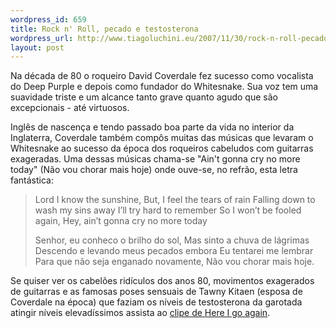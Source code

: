 ```yaml
--- 
wordpress_id: 659
title: Rock n' Roll, pecado e testosterona
wordpress_url: http://www.tiagoluchini.eu/2007/11/30/rock-n-roll-pecado-e-testosterona/
layout: post
---
```

Na década de 80 o roqueiro David Coverdale fez sucesso como vocalista do Deep Purple e depois como fundador do Whitesnake. Sua voz tem uma suavidade triste e um alcance tanto grave quanto agudo que são excepcionais - até virtuosos.

Inglês de nascença e tendo passado boa parte da vida no interior da Inglaterra, Coverdale também compôs muitas das músicas que levaram o Whitesnake ao sucesso da época dos roqueiros cabeludos com guitarras exageradas. Uma dessas músicas chama-se "Ain't gonna cry no more today" (Não vou chorar mais hoje) onde ouve-se, no refrão, esta letra fantástica:

> Lord I know the sunshine,
> But, I feel the tears of rain
> Falling down to wash my sins away
> I’ll try hard to remember
> So I won’t be fooled again,
> Hey, ain’t gonna cry no more today
> 
> Senhor, eu conheco o brilho do sol,
> Mas sinto a chuva de lágrimas
> Descendo e levando meus pecados embora
> Eu tentarei me lembrar
> Para que não seja enganado novamente,
> Não vou chorar mais hoje.

Se quiser ver os cabelões ridículos dos anos 80, movimentos exagerados de guitarras e as famosas poses sensuais de Tawny Kitaen (esposa de Coverdale na época) que faziam os níveis de testosterona da garotada atingir níveis elevadíssimos assista ao [clipe de Here I go again](http://www.youtube.com/watch?v=oKTiwCez6Zs).
